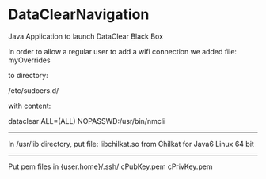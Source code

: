 # DataClearNavigation
Java Application to launch DataClear Black Box

In order to allow a regular user to add a wifi connection we added file:
myOverrides

to directory:

/etc/sudoers.d/

with content:

dataclear	ALL=(ALL)	NOPASSWD:/usr/bin/nmcli

-----------------

In /usr/lib directory, put file:
libchilkat.so from Chilkat for Java6 Linux 64 bit

-----------------

Put pem files in 
{user.home}/.ssh/
cPubKey.pem
cPrivKey.pem


